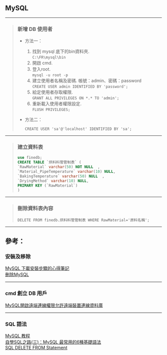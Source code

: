 ## MySQL
---

>   ### 新增 DB 使用者
>   
>   * 方法一：
>   
>       1. 找到 mysql 底下的bin資料夾.   
>       ```C:\FR\mysql\bin```
>       2. 開啟 cmd.
>       3. 登入root.   
>       ```mysql -u root -p``` 
>       4. 建立使用者名稱及密碼.  帳號：admin、密碼：password  
>       ```CREATE USER admin IDENTIFIED BY 'password';  ```
>       5. 給定使用者存取權限.  
>       ```GRANT ALL PRIVILEGES ON *.* TO 'admin';```
>       6. 重新載入使用者權限設定.  
>       ```FLUSH PRIVILEGES;```
>
>   * 方法二：  
>       
>       ```CREATE USER 'sa'@'localhost' IDENTIFIED BY 'sa';```
---

>   ### 建立資料表
>   ```SQL
>   use finedb;
>   CREATE TABLE `烘料料管管制表` (
>   `RawMaterial` varchar(50) NOT NULL  ,
>   `Material_PipeTemperature` varchar(10) NULL,
>   `BakingTemperature` varchar(50) NULL  ,
>   `DryingMethod` varchar(10) NULL,  
>   PRIMARY KEY (`RawMaterial`)
>   )
>   ```


---

>   ### 刪除資料表內容
>   ```
>   DELETE FROM finedb.烘料料管管制表 WHERE RawMaterial='原料名稱';
>   ```


---
## 參考：  

### 安裝及移除
[MySQL 下載安裝步驟的心得筆記](https://clay-atlas.com/blog/2019/11/16/mysql-mysqlworkbench-tutorial-download-install-steps/)  
[刪除MySQL](https://kknews.cc/zh-tw/code/lxmkqx2.html)  

---
### cmd 創立 DB 用戶
[MySQL開啟遠端連線權限允許遠端裝置連線資料庫](https://www.ucamc.com/articles/430-mysql)

---
### SQL 語法
[MySQL 教程](https://www.itread01.com/study/mysql-tutorial.html)   
[自學SQL之路(三)：MySQL 最常用的6種基礎語法](https://medium.com/tinamartechnote/%E8%87%AA%E5%AD%B8sql%E4%B9%8B%E8%B7%AF-%E4%B8%89-mysql-%E6%9C%80%E5%B8%B8%E7%94%A8%E7%9A%846%E7%A8%AE%E5%9F%BA%E7%A4%8E%E8%AA%9E%E6%B3%95-71016a0ef956)  
[SQL DELETE FROM Statement](https://www.fooish.com/sql/delete-from.html) 


